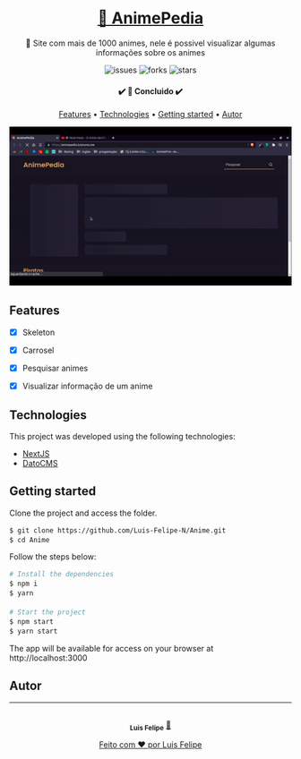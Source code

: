 <h1 align="center">
    <a href="https://animepedia.luisnunes.me/">🔗 AnimePedia</a>
</h1>

<p align="center">🍿 Site com mais de 1000 animes, nele é possivel visualizar algumas informações sobre os animes</p>

<p align="center">
  <img  src="https://img.shields.io/github/issues/Luis-Felipe-N/Anime" alt="issues">
  <img  src="https://img.shields.io/github/forks/Luis-Felipe-N/Anime?color=E4A15D&style=plastic" alt="forks">
  <img  src="https://img.shields.io/github/stars/Luis-Felipe-N/Anime?color=E4A15D" alt="stars">
</p>

<h4 align="center"> 
	✔️ 🚀 Concluido  ✔️
</h4>

<p align="center">
 <a href="#Features">Features</a> •
 <a href="#Technologies">Technologies</a> •
 <a href="#Getting-started">Getting started</a> •
 <a href="#autor">Autor</a>
</p>

![gif](src/assets/anime.gif)
## Features 

- [x] Skeleton
- [x] Carrosel
- [x] Pesquisar animes
- [x] Visualizar informação de um anime


## Technologies

This project was developed using the following technologies:

- [NextJS](https://nextjs.org/)
- [DatoCMS](https://www.datocms.com/)


## Getting started

Clone the project and access the folder.

```bash
$ git clone https://github.com/Luis-Felipe-N/Anime.git
$ cd Anime
```

Follow the steps below:
```bash
# Install the dependencies
$ npm i
$ yarn

# Start the project
$ npm start
$ yarn start
```
The app will be available for access on your browser at http://localhost:3000

## Autor
---

<p align="center" href="https://blog.rocketseat.com.br/author/thiago/">
 <img style="border-radius: 50%;" src="https://avatars.githubusercontent.com/u/76018201?v=4" width="100px;" alt=""/>
 <br />
  <sub><b>Luis Felipe</b></sub></a> <a href="https://luisnunes.me" title="Luis Felipe Nunes de Carvalho">🚀</p>


<p align="center" >Feito com ❤️ por Luis Felipe</p>
